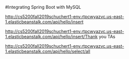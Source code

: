 #Integrating Spring Boot with MySQL

http://cs5200fall2019schuchert1-env.rtpcwyazvc.us-east-1.elasticbeanstalk.com/api/hello/insert

http://cs5200fall2019schuchert1-env.rtpcwyazvc.us-east-1.elasticbeanstalk.com/api/hello/insert/Thank you TAs

http://cs5200fall2019schuchert1-env.rtpcwyazvc.us-east-1.elasticbeanstalk.com/api/hello/select/all
